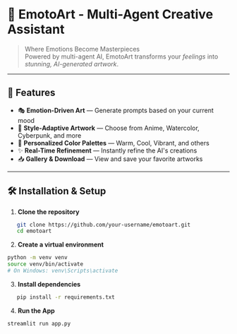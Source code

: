# 🎨 EmotoArt - Multi-Agent Creative Assistant

> Where Emotions Become Masterpieces  
> Powered by multi-agent AI, EmotoArt transforms your *feelings* into *stunning, AI-generated artwork*.

---

## 🚀 Features

- 🎭 **Emotion-Driven Art** — Generate prompts based on your current mood  
- 🌟 **Style-Adaptive Artwork** — Choose from Anime, Watercolor, Cyberpunk, and more  
- 🎨 **Personalized Color Palettes** — Warm, Cool, Vibrant, and others  
- ✨ **Real-Time Refinement** — Instantly refine the AI's creations  
- 📥 **Gallery & Download** — View and save your favorite artworks  

---

## 🛠️ Installation & Setup

1. **Clone the repository**  
```bash
   git clone https://github.com/your-username/emotoart.git
   cd emotoart
```
2. **Create a virtual environment**
```bash
python -m venv venv
source venv/bin/activate
# On Windows: venv\Scripts\activate
```
3. **Install dependencies**  
```bash
   pip install -r requirements.txt
```
4. **Run the App**
```bash
streamlit run app.py
```
